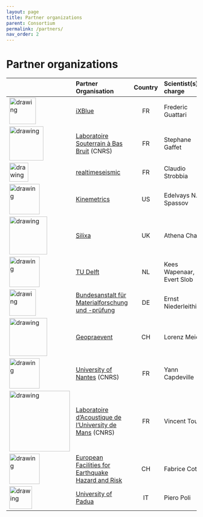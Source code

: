```yaml
---
layout: page
title: Partner organizations
parent: Consortium
permalink: /partners/
nav_order: 2
---
```


# Partner organizations

| | Partner Organisation                                   | Country | Scientist(s) in charge    |
|----|:----------------------------------------------------|:-------:|:---------------------------|
| <img src="/assets/images/partners-logos/Ixblue_logo.png" alt="drawing" width="70"/>| [iXBlue](https://www.ixblue.com/)                                                  | FR      | Frederic Guattari         |
| <img src="/assets/images/partners-logos/LSBB_logo.jpg" alt="drawing" width="90"/> | [Laboratoire Souterrain à Bas Bruit](https://lsbb.cnrs.fr/recherche/) (CNRS)               | FR      | Stephane Gaffet           |
| <img src="/assets/images/partners-logos/Realtimeseismic_logo.jpg" alt="drawing" width="50"/>| [realtimeseismic](https://www.realtimeseismic.com/)                                         | FR      | Claudio Strobbia          |
| <img src="/assets/images/partners-logos/Kinemetrics_logo.png" alt="drawing" width="80"/>| [Kinemetrics](https://kinemetrics.com/)                                             | US      | Edelvays N. Spassov       |
| <img src="/assets/images/partners-logos/Silixia_logo.png" alt="drawing" width="100"/>| [Silixa](https://silixa.com/)                                                  | UK      | Athena Chalari            |
| <img src="/assets/images/partners-logos/TUDelft_Logo.svg" alt="drawing" width="80"/>| [TU Delft](https://www.tudelft.nl/citg/over-faculteit/afdelingen/geoscience-engineering/sections/applied-geophysics-petrophysics/)                                                | NL      | Kees Wapenaar, Evert Slob |
| <img src="/assets/images/partners-logos/BAM_logo.svg" alt="drawing" width="70"/>| [Bundesanstalt für Materialforschung und -prüfung](https://www.bam.de/Navigation/EN/About-us/Organisation/Organisation-Chart/President/Department-8/Division-82/division82.html)        | DE      | Ernst Niederleithinger    |
| <img src="/assets/images/partners-logos/GEOPRAEVENT_logo.png" alt="drawing" width="100"/>| [Geopraevent](https://www.geopraevent.ch/?lang=es)                                             | CH      | Lorenz Meier              |
| <img src="/assets/images/partners-logos/UNantes_logo.svg" alt="drawing" width="80"/> | [University of Nantes](https://lpg-umr6112.fr/index.php?option=com_content&view=article&id=1439&Itemid=231&lang=en) (CNRS)                             | FR      | Yann Capdeville           |
| <img src="/assets/images/partners-logos/LAUM_logo.png" alt="drawing" width="160"/> | [Laboratoire d’Acoustique de l’University de Mans](http://sciences.univ-lemans.fr/fr/recherche/les-laboratoires/laum-laboratoire-d-acoustique-de-l-universite-du-mans.html) (CNRS) | FR      | Vincent Tournat           |
| <img src="/assets/images/partners-logos/EFEHR_logo.png" alt="drawing" width="80"/>| [European Facilities for Earthquake Hazard and Risk](http://www.efehr.org/en/home/)      | CH      | Fabrice Cotton            |
|<img src="/assets/images/partners-logos/padua_logo.png" alt="drawing" width="60"/> | [University of Padua](https://www.unipd.it/en/)      | IT      | Piero Poli            |

